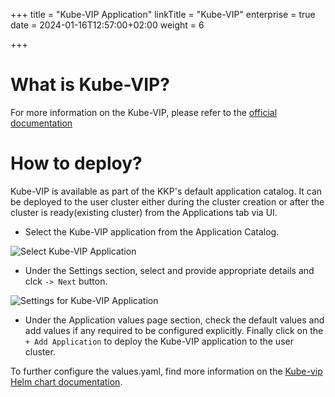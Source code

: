 +++
title = "Kube-VIP Application"
linkTitle = "Kube-VIP"
enterprise = true
date = 2024-01-16T12:57:00+02:00
weight = 6

+++

# What is Kube-VIP?

For more information on the Kube-VIP, please refer to the [official documentation](https://kube-vip.io/)

# How to deploy?

Kube-VIP is available as part of the KKP's default application catalog. 
It can be deployed to the user cluster either during the cluster creation or after the cluster is ready(existing cluster) from the Applications tab via UI.

* Select the Kube-VIP application from the Application Catalog.

![Select Kube-VIP Application](/img/kubermatic/common/applications/default-app-catalog/01-select-application-kube-vip-app.png)

* Under the Settings section, select and provide appropriate details and clck `-> Next` button.

![Settings for Kube-VIP Application](/img/kubermatic/common/applications/default-app-catalog/02-settings-kube-vip-app.png)

* Under the Application values page section, check the default values and add values if any required to be configured explicitly. Finally click on the `+ Add Application` to deploy the Kube-VIP application to the user cluster.

To further configure the values.yaml, find more information on the [Kube-vip Helm chart documentation](https://github.com/kube-vip/helm-charts).
